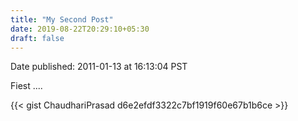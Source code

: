```yaml
---
title: "My Second Post"
date: 2019-08-22T20:29:10+05:30
draft: false
---
```


Date published: 2011-01-13 at 16:13:04 PST

Fiest ....

{{< gist ChaudhariPrasad d6e2efdf3322c7bf1919f60e67b1b6ce >}}
